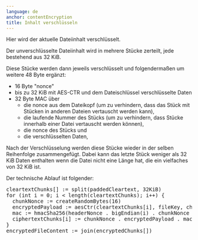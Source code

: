 ```yaml
---
language: de
anchor: contentEncryption
title: Inhalt verschlüsseln
---
```

<p class="lead">Hier wird der aktuelle Dateiinhalt verschlüsselt.</p>

Der unverschlüsselte Dateiinhalt wird in mehrere Stücke zerteilt, jede bestehend aus 32 KiB.

Diese Stücke werden dann jeweils verschlüsselt und folgendermaßen um weitere 48 Byte ergänzt:

<ul>
  <li>16 Byte "nonce"</li>
  <li>bis zu 32 KiB mit AES-CTR und dem Dateischlüssel verschlüsselte Daten</li>
  <li>
    32 Byte MAC über
    <ul>
      <li>die nonce aus dem Dateikopf (um zu verhindern, dass das Stück mit Stücken in anderen Dateien vertauscht werden kann),</li>
      <li>die laufende Nummer des Stücks (um zu verhindern, dass Stücke innerhalb einer Datei vertauscht werden können),</li>
      <li>die nonce des Stücks und</li>
      <li>die verschlüsselten Daten,</li>
    </ul>
  </li>
</ul>

Nach der Verschlüsselung werden diese Stücke wieder in der selben Reihenfolge zusammengefügt. Dabei kann das letzte Stück weniger als 32 KiB Daten enthalten wenn die Datei nicht eine Länge hat, die ein vielfaches von 32 KiB ist.

Der technische Ablauf ist folgender:

<pre>
cleartextChunks[] := split(paddedCleartext, 32KiB)
for (int i = 0; i < length(cleartextChunks); i++) {
  chunkNonce := createRandomBytes(16)
  encryptedPayload := aesCtr(cleartextChunks[i], fileKey, chunkNonce)
  mac := hmacSha256(headerNonce . bigEndian(i) . chunkNonce . encryptedPayload, macMasterKey)
  ciphertextChunks[i] := chunkNonce . encryptedPayload . mac
}
encryptedFileContent := join(encryptedChunks[])
</pre>
